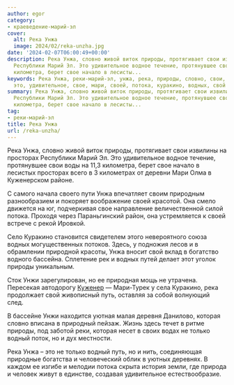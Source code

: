 ```yaml
---
author: egor
category:
- краеведение-марий-эл
cover:
  alt: Река Унжа
  image: 2024/02/reka-unzha.jpg
date: '2024-02-07T06:00:49+00:00'
description: Река Унжа, словно живой виток природы, протягивает свои извилины на просторах
  Республики Марий Эл. Это удивительное водное течение, протянувшее свои воды на 11,3
  километра, берет свое начало в лесисты...
keywords: Река Унжа, реки-марий-эл, унжа, река, природы, словно, свои, просторах,
  это, удивительное, свое, мари, своей, потока, куракино, водных, свой
summary: Река Унжа, словно живой виток природы, протягивает свои извилины на просторах
  Республики Марий Эл. Это удивительное водное течение, протянувшее свои воды на 11,3
  километра, берет свое начало в лесисты...
tag:
- реки-марий-эл
title: Река Унжа
url: /reka-unzha/
---
```


Река Унжа, словно живой виток природы, протягивает свои извилины на просторах Республики Марий Эл. Это удивительное водное течение, протянувшее свои воды на 11,3 километра, берет свое начало в лесистых просторах всего в 3 километрах от деревни Мари Олма в Куженерском районе.

С самого начала своего пути Унжа впечатляет своим природным разнообразием и покоряет воображение своей красотой. Она смело движется на юг, подчеркивая свое направление величественной силой потока. Проходя через Параньгинский район, она устремляется к своей встрече с рекой Ировкой.

Село Куракино становится свидетелем этого невероятного союза водных могущественных потоков. Здесь, у подножия лесов и в обрамлении природной красоты, Унжа вносит свой вклад в богатство водного бассейна. Сплетение рек и водных путей делает этот уголок природы уникальным.

Сток Унжи зарегулирован, но ее природная мощь не утрачена. Пересекая автодорогу [Куженер](/kuzhener/) — Мари-Турек у села Куракино, река продолжает свой живописный путь, оставляя за собой волнующий след.

В бассейне Унжи находится уютная малая деревня Данилово, которая словно вписана в природный пейзаж. Жизнь здесь течет в ритме природы, под заботой реки, которая несет в своих водах не только водный поток, но и дух местности.

Река Унжа – это не только водный путь, но и нить, соединяющая природные богатства и человеческий облик в уютных деревнях. В каждом ее изгибе и мелодии потока скрыта история земли, где природа и человек живут в единстве, создавая удивительное естествообразие.